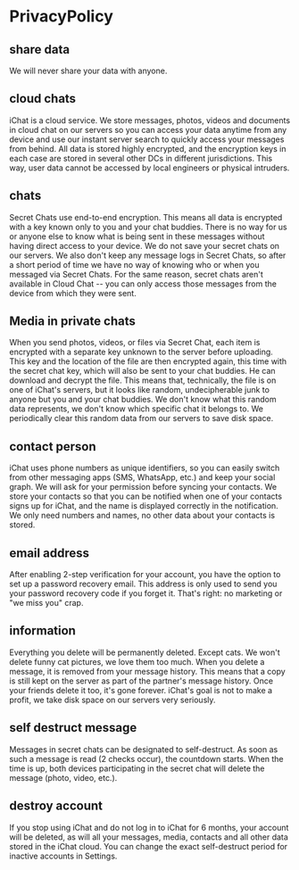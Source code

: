 # PrivacyPolicy

## share data

We will never share your data with anyone.

## cloud chats

iChat is a cloud service. We store messages, photos, videos and documents in cloud chat on our servers so you can access your data anytime from any device and use our instant server search to quickly access your messages from behind. All data is stored highly encrypted, and the encryption keys in each case are stored in several other DCs in different jurisdictions. This way, user data cannot be accessed by local engineers or physical intruders.

## chats

Secret Chats use end-to-end encryption. This means all data is encrypted with a key known only to you and your chat buddies. There is no way for us or anyone else to know what is being sent in these messages without having direct access to your device. We do not save your secret chats on our servers. We also don't keep any message logs in Secret Chats, so after a short period of time we have no way of knowing who or when you messaged via Secret Chats. For the same reason, secret chats aren't available in Cloud Chat -- you can only access those messages from the device from which they were sent.

## Media in private chats

When you send photos, videos, or files via Secret Chat, each item is encrypted with a separate key unknown to the server before uploading. This key and the location of the file are then encrypted again, this time with the secret chat key, which will also be sent to your chat buddies. He can download and decrypt the file. This means that, technically, the file is on one of iChat's servers, but it looks like random, undecipherable junk to anyone but you and your chat buddies. We don't know what this random data represents, we don't know which specific chat it belongs to. We periodically clear this random data from our servers to save disk space.

## contact person

iChat uses phone numbers as unique identifiers, so you can easily switch from other messaging apps (SMS, WhatsApp, etc.) and keep your social graph. We will ask for your permission before syncing your contacts. We store your contacts so that you can be notified when one of your contacts signs up for iChat, and the name is displayed correctly in the notification. We only need numbers and names, no other data about your contacts is stored.

## email address

After enabling 2-step verification for your account, you have the option to set up a password recovery email. This address is only used to send you your password recovery code if you forget it. That's right: no marketing or "we miss you" crap.

## information

Everything you delete will be permanently deleted. Except cats. We won't delete funny cat pictures, we love them too much. When you delete a message, it is removed from your message history. This means that a copy is still kept on the server as part of the partner's message history. Once your friends delete it too, it's gone forever. iChat's goal is not to make a profit, we take disk space on our servers very seriously.

## self destruct message

Messages in secret chats can be designated to self-destruct. As soon as such a message is read (2 checks occur), the countdown starts. When the time is up, both devices participating in the secret chat will delete the message (photo, video, etc.).

## destroy account

If you stop using iChat and do not log in to iChat for 6 months, your account will be deleted, as will all your messages, media, contacts and all other data stored in the iChat cloud. You can change the exact self-destruct period for inactive accounts in Settings.
